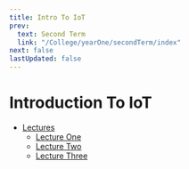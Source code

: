 ```yaml
---
title: Intro To IoT
prev:
  text: Second Term
  link: "/College/yearOne/secondTerm/index"
next: false
lastUpdated: false
---
```


# Introduction To IoT

- [Lectures](Lectures/index.md)
  - [Lecture One](Lectures/LectureOne.md)
  - [Lecture Two](Lectures/LectureTwo.md)
  - [Lecture Three](Lectures/LectureThree.md)
